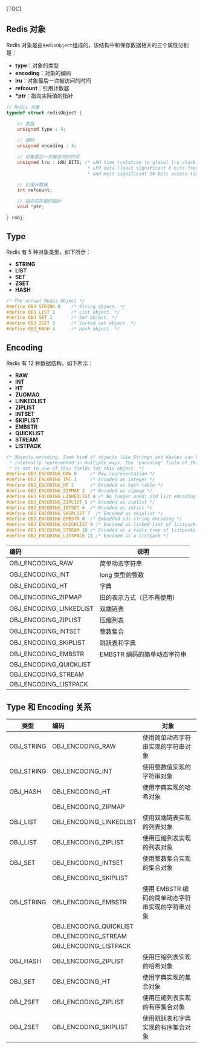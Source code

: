 <!-- @author: Zhang Jinbao -->

<!-- @date: 2022-01-04 13:33:18 -->

[TOC]

## Redis 对象

Redis 对象是由`RedisObject`组成的，该结构中和保存数据相关的三个属性分别是：

- **type**：对象的类型
- **encoding**：对象的编码
- **lru**：对象最后一次被访问的时间
- **refcount**：引用计数器
- **\*ptr**：指向实际值的指针

```c
// Redis 对象
typedef struct redisObject {

    // 类型
    unsigned type : 4;

    // 编码
    unsigned encoding : 4;

    // 对象最后一次被访问的时间
    unsigned lru : LRU_BITS; /* LRU time (relative to global lru_clock) or
                              * LFU data (least significant 8 bits frequency
                              * and most significant 16 bits access time). */

    // 引用计数器
    int refcount;

    // 指向实际值的指针
    void *ptr;

} robj;
```



## Type

Redis 有 5 种对象类型，如下所示：

- **STRING**
- **LIST**
- **SET**
- **ZSET**
- **HASH**

```c
/* The actual Redis Object */
#define OBJ_STRING 0    /* String object. */
#define OBJ_LIST 1      /* List object. */
#define OBJ_SET 2       /* Set object. */
#define OBJ_ZSET 3      /* Sorted set object. */
#define OBJ_HASH 4      /* Hash object. */
```



## Encoding

Redis 有 12 种数据结构，如下所示：

- **RAW**
- **INT**
- **HT**
- **ZUOMAO**
- **LINKEDLIST**
- **ZIPLIST**
- **INTSET**
- **SKIPLIST**
- **EMBSTR**
- **QUICKLIST**
- **STREAM**
- **LISTPACK**

```c
/* Objects encoding. Some kind of objects like Strings and Hashes can be
 * internally represented in multiple ways. The 'encoding' field of the object
 * is set to one of this fields for this object. */
#define OBJ_ENCODING_RAW 0     /* Raw representation */
#define OBJ_ENCODING_INT 1     /* Encoded as integer */
#define OBJ_ENCODING_HT 2      /* Encoded as hash table */
#define OBJ_ENCODING_ZIPMAP 3  /* Encoded as zipmap */
#define OBJ_ENCODING_LINKEDLIST 4 /* No longer used: old list encoding. */
#define OBJ_ENCODING_ZIPLIST 5 /* Encoded as ziplist */
#define OBJ_ENCODING_INTSET 6  /* Encoded as intset */
#define OBJ_ENCODING_SKIPLIST 7  /* Encoded as skiplist */
#define OBJ_ENCODING_EMBSTR 8  /* Embedded sds string encoding */
#define OBJ_ENCODING_QUICKLIST 9 /* Encoded as linked list of listpacks */
#define OBJ_ENCODING_STREAM 10 /* Encoded as a radix tree of listpacks */
#define OBJ_ENCODING_LISTPACK 11 /* Encoded as a listpack */
```

| 编码                    | 说明                        |
| :---------------------- | --------------------------- |
| OBJ_ENCODING_RAW        | 简单动态字符串              |
| OBJ_ENCODING_INT        | long 类型的整数             |
| OBJ_ENCODING_HT         | 字典                        |
| OBJ_ENCODING_ZIPMAP     | 旧的表示方式（已不再使用）  |
| OBJ_ENCODING_LINKEDLIST | 双端链表                    |
| OBJ_ENCODING_ZIPLIST    | 压缩列表                    |
| OBJ_ENCODING_INTSET     | 整数集合                    |
| OBJ_ENCODING_SKIPLIST   | 跳跃表和字典                |
| OBJ_ENCODING_EMBSTR     | EMBSTR 编码的简单动态字符串 |
| OBJ_ENCODING_QUICKLIST  |                             |
| OBJ_ENCODING_STREAM     |                             |
| OBJ_ENCODING_LISTPACK   |                             |



## Type 和 Encoding 关系

| 类型       | 编码                    | 对象                                             |
| ---------- | :---------------------- | ------------------------------------------------ |
| OBJ_STRING | OBJ_ENCODING_RAW        | 使用简单动态字符串实现的字符串对象               |
| OBJ_STRING | OBJ_ENCODING_INT        | 使用整数值实现的字符串对象                       |
| OBJ_HASH   | OBJ_ENCODING_HT         | 使用字典实现的哈希对象                           |
|            | OBJ_ENCODING_ZIPMAP     |                                                  |
| OBJ_LIST   | OBJ_ENCODING_LINKEDLIST | 使用双端链表实现的列表对象                       |
| OBJ_LIST   | OBJ_ENCODING_ZIPLIST    | 使用压缩列表实现的列表对象                       |
| OBJ_SET    | OBJ_ENCODING_INTSET     | 使用整数集合实现的集合对象                       |
|            | OBJ_ENCODING_SKIPLIST   |                                                  |
| OBJ_STRING | OBJ_ENCODING_EMBSTR     | 使用 EMBSTR 编码的简单动态字符串实现的字符串对象 |
|            | OBJ_ENCODING_QUICKLIST  |                                                  |
|            | OBJ_ENCODING_STREAM     |                                                  |
|            | OBJ_ENCODING_LISTPACK   |                                                  |
| OBJ_HASH   | OBJ_ENCODING_ZIPLIST    | 使用压缩列表实现的哈希对象                       |
| OBJ_SET    | OBJ_ENCODING_HT         | 使用字典实现的集合对象                           |
| OBJ_ZSET   | OBJ_ENCODING_ZIPLIST    | 使用压缩列表实现的有序集合对象                   |
| OBJ_ZSET   | OBJ_ENCODING_SKIPLIST   | 使用跳跃表和字典实现的有序集合对象               |
